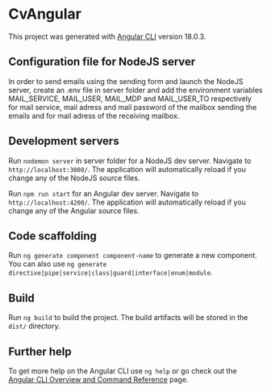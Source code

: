 # CvAngular

This project was generated with [Angular CLI](https://github.com/angular/angular-cli) version 18.0.3.

## Configuration file for NodeJS server

In order to send emails using the sending form and launch the NodeJS server, create an .env file in server folder and add the environment variables MAIL_SERVICE, MAIL_USER, MAIL_MDP and MAIL_USER_TO respectively for mail service, mail adress and mail password of the mailbox sending the emails and for mail adress of the receiving mailbox. 

## Development servers

Run `nodemon server` in server folder for a NodeJS dev server. Navigate to `http://localhost:3000/`. The application will automatically reload if you change any of the NodeJS source files.

Run `npm run start` for an Angular dev server. Navigate to `http://localhost:4200/`. The application will automatically reload if you change any of the Angular source files.

## Code scaffolding

Run `ng generate component component-name` to generate a new component. You can also use `ng generate directive|pipe|service|class|guard|interface|enum|module`.

## Build

Run `ng build` to build the project. The build artifacts will be stored in the `dist/` directory.

## Further help

To get more help on the Angular CLI use `ng help` or go check out the [Angular CLI Overview and Command Reference](https://angular.dev/tools/cli) page.
